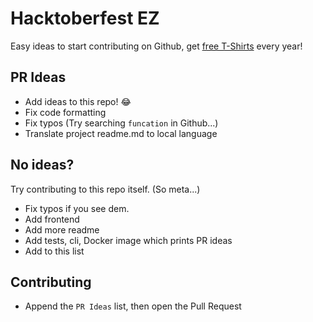 # Hacktoberfest EZ

Easy ideas to start contributing on Github, get [free T-Shirts](http://hacktoberfest.digitalocean.com/) every year!

## PR Ideas
- Add ideas to this repo! 😂
- Fix code formatting
- Fix typos (Try searching `funcation` in Github...)
- Translate project readme.md to local language

## No ideas?
Try contributing to this repo itself. (So meta...)
- Fix typos if you see dem.
- Add frontend
- Add more readme
- Add tests, cli, Docker image which prints PR ideas
- Add to this list

## Contributing
- Append the `PR Ideas` list, then open the Pull Request

